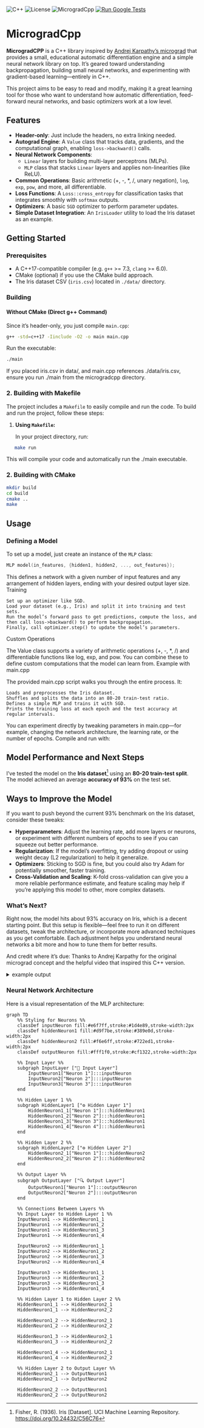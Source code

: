 
![C++](https://img.shields.io/badge/C%2B%2B-17-blue.svg) ![License](https://img.shields.io/github/license/SermetPekin/microgradCpp)  ![MicrogradCpp](https://img.shields.io/badge/MicrogradCpp-C++-green)
[![Run Google Tests](https://github.com/SermetPekin/microgradCpp/actions/workflows/package.yaml/badge.svg)](https://github.com/SermetPekin/microgradCpp/actions/workflows/package.yaml)

# MicrogradCpp

**MicrogradCPP** is a C++ library inspired by [Andrej Karpathy’s micrograd](https://github.com/karpathy/micrograd) that provides a small, educational automatic differentiation engine and a simple neural network library on top. It’s geared toward understanding backpropagation, building small neural networks, and experimenting with gradient-based learning—entirely in C++.

This project aims to be easy to read and modify, making it a great learning tool for those who want to understand how automatic differentiation, feed-forward neural networks, and basic optimizers work at a low level.

## Features

- **Header-only**: Just include the headers, no extra linking needed.
- **Autograd Engine**: A `Value` class that tracks data, gradients, and the computational graph, enabling `loss->backward()` calls.
- **Neural Network Components**:
  - `Linear` layers for building multi-layer perceptrons (MLPs).
  - `MLP` class that stacks `Linear` layers and applies non-linearities (like ReLU).
- **Common Operations**: Basic arithmetic (+, -, *, /, unary negation), `log`, `exp`, `pow`, and more, all differentiable.
- **Loss Functions**: A `Loss::cross_entropy` for classification tasks that integrates smoothly with `softmax` outputs.
- **Optimizers**: A basic `SGD` optimizer to perform parameter updates.
- **Simple Dataset Integration**: An `IrisLoader` utility to load the Iris dataset as an example.

## Getting Started

### Prerequisites
- A C++17-compatible compiler (e.g. `g++` >= 7.3, `clang` >= 6.0).
- CMake (optional) if you use the CMake build approach.
- The Iris dataset CSV (`iris.csv`) located in `./data/` directory.



### Building

#### Without CMake (Direct g++ Command)

Since it’s header-only, you just compile `main.cpp`:
```bash
g++ -std=c++17 -Iinclude -O2 -o main main.cpp
```
Run the executable:
```bash
./main
```
If you placed iris.csv in data/, and main.cpp references ./data/iris.csv, ensure you run ./main from the microgradcpp directory.


### 2. Building with Makefile

The project includes a `Makefile` to easily compile and run the code. To build and run the project, follow these steps:

1. **Using `Makefile`:**

   In your project directory, run:
```bash
   make run
```
This will compile your code and automatically run the ./main executable.
### 2. Building with CMake

```bash
mkdir build
cd build
cmake ..
make
```
## Usage

### Defining a Model
To set up a model, just create an instance of the `MLP` class:
```cpp
MLP model(in_features, {hidden1, hidden2, ..., out_features});

````
This defines a network with a given number of input features and any arrangement of hidden layers, ending with your desired output layer size.
Training

    Set up an optimizer like SGD.
    Load your dataset (e.g., Iris) and split it into training and test sets.
    Run the model’s forward pass to get predictions, compute the loss, and then call loss->backward() to perform backpropagation.
    Finally, call optimizer.step() to update the model’s parameters.

Custom Operations

The Value class supports a variety of arithmetic operations (+, -, *, /) and differentiable functions like log, exp, and pow. You can combine these to define custom computations that the model can learn from.
Example with main.cpp

The provided main.cpp script walks you through the entire process. It:

    Loads and preprocesses the Iris dataset.
    Shuffles and splits the data into an 80-20 train-test ratio.
    Defines a simple MLP and trains it with SGD.
    Prints the training loss at each epoch and the test accuracy at regular intervals.

You can experiment directly by tweaking parameters in main.cpp—for example, changing the network architecture, the learning rate, or the number of epochs. Compile and run with:

## Model Performance and Next Steps

I’ve tested the model on the **Iris dataset**[^1] using an **80-20 train-test split**. The model achieved an average **accuracy of 93%** on the test set.


[^1]: Fisher, R. (1936). Iris [Dataset]. UCI Machine Learning Repository. https://doi.org/10.24432/C56C76


 
 ## Ways to Improve the Model

If you want to push beyond the current 93% benchmark on the Iris dataset, consider these tweaks:

- **Hyperparameters**: Adjust the learning rate, add more layers or neurons, or experiment with different numbers of epochs to see if you can squeeze out better performance.
- **Regularization**: If the model’s overfitting, try adding dropout or using weight decay (L2 regularization) to help it generalize.
- **Optimizers**: Sticking to SGD is fine, but you could also try Adam for potentially smoother, faster training.
- **Cross-Validation and Scaling**: K-fold cross-validation can give you a more reliable performance estimate, and feature scaling may help if you’re applying this model to other, more complex datasets.

### What’s Next?

Right now, the model hits about 93% accuracy on Iris, which is a decent starting point. But this setup is flexible—feel free to run it on different datasets, tweak the architecture, or incorporate more advanced techniques as you get comfortable. Each adjustment helps you understand neural networks a bit more and how to tune them for better results.

And credit where it’s due: Thanks to Andrej Karpathy for the original micrograd concept and the helpful video that inspired this C++ version.






<details>
  <summary>example output</summary>

  **Hidden content:**  


example output
```plaintext
Loaded 150 samples from ./data/iris.csv
Epoch 1/100, Loss: 1.10912
Epoch 1: Test Accuracy = 60%
Epoch 2/100, Loss: 0.657723
Epoch 3/100, Loss: 0.590328
Epoch 4/100, Loss: 0.56049
Epoch 5/100, Loss: 0.507944
Epoch 6/100, Loss: 0.517438
Epoch 7/100, Loss: 0.453947
Epoch 8/100, Loss: 0.457171
Epoch 9/100, Loss: 0.43995
Epoch 10/100, Loss: 0.400679
Epoch 11/100, Loss: 0.419943
Epoch 11: Test Accuracy = 63.3333%
Epoch 12/100, Loss: 0.387175
Epoch 13/100, Loss: 0.46077
Epoch 14/100, Loss: 0.353314
Epoch 15/100, Loss: 0.372516
Epoch 16/100, Loss: 0.416995
Epoch 17/100, Loss: 0.372918
Epoch 18/100, Loss: 0.389412
Epoch 19/100, Loss: 0.339006
Epoch 20/100, Loss: 0.376714
Epoch 21/100, Loss: 0.360416
Epoch 21: Test Accuracy = 80%
Epoch 22/100, Loss: 0.333371
Epoch 23/100, Loss: 0.282985
Epoch 24/100, Loss: 0.323401
Epoch 25/100, Loss: 0.333401
Epoch 26/100, Loss: 0.317364
Epoch 27/100, Loss: 0.252736
Epoch 28/100, Loss: 0.278259
Epoch 29/100, Loss: 0.335743
Epoch 30/100, Loss: 0.256701
Epoch 31/100, Loss: 0.385125
Epoch 31: Test Accuracy = 86.6667%
Epoch 32/100, Loss: 0.272716
Epoch 33/100, Loss: 0.320718
Epoch 34/100, Loss: 0.23242
Epoch 35/100, Loss: 0.235965
Epoch 36/100, Loss: 0.336758
Epoch 37/100, Loss: 0.263255
Epoch 38/100, Loss: 0.260777
Epoch 39/100, Loss: 0.216942
Epoch 40/100, Loss: 0.295679
Epoch 41/100, Loss: 0.263334
Epoch 41: Test Accuracy = 83.3333%
Epoch 42/100, Loss: 0.206119
Epoch 43/100, Loss: 0.239363
Epoch 44/100, Loss: 0.217142
Epoch 45/100, Loss: 0.219216
Epoch 46/100, Loss: 0.231273
Epoch 47/100, Loss: 0.236615
Epoch 48/100, Loss: 0.174601
Epoch 49/100, Loss: 0.1995
Epoch 50/100, Loss: 0.248405
Epoch 51/100, Loss: 0.182827
Epoch 51: Test Accuracy = 83.3333%
Epoch 52/100, Loss: 0.255753
Epoch 53/100, Loss: 0.269484
Epoch 54/100, Loss: 0.197941
Epoch 55/100, Loss: 0.231213
Epoch 56/100, Loss: 0.268628
Epoch 57/100, Loss: 0.184304
Epoch 58/100, Loss: 0.257628
Epoch 59/100, Loss: 0.205261
Epoch 60/100, Loss: 0.202221
Epoch 61/100, Loss: 0.218491
Epoch 61: Test Accuracy = 93.3333%
Epoch 62/100, Loss: 0.272666
Epoch 63/100, Loss: 0.206216
Epoch 64/100, Loss: 0.242779
Epoch 65/100, Loss: 0.199603
Epoch 66/100, Loss: 0.159741
Epoch 67/100, Loss: 0.165282
Epoch 68/100, Loss: 0.184907
Epoch 69/100, Loss: 0.144188
Epoch 70/100, Loss: 0.249892
Epoch 71/100, Loss: 0.158859
Epoch 71: Test Accuracy = 93.3333%
Epoch 72/100, Loss: 0.179014
Epoch 73/100, Loss: 0.233659
Epoch 74/100, Loss: 0.174708
Epoch 75/100, Loss: 0.2855
Epoch 76/100, Loss: 0.198777
Epoch 77/100, Loss: 0.176887
Epoch 78/100, Loss: 0.171887
Epoch 79/100, Loss: 0.203625
Epoch 80/100, Loss: 0.228634
Epoch 81/100, Loss: 0.164969
Epoch 81: Test Accuracy = 93.3333%
Epoch 82/100, Loss: 0.213662
Epoch 83/100, Loss: 0.167459
Epoch 84/100, Loss: 0.198857
Epoch 85/100, Loss: 0.227029
Epoch 86/100, Loss: 0.229519
Epoch 87/100, Loss: 0.270876
Epoch 88/100, Loss: 0.178311
Epoch 89/100, Loss: 0.165478
Epoch 90/100, Loss: 0.187928
Epoch 91/100, Loss: 0.146264
Epoch 91: Test Accuracy = 93.3333%
Epoch 92/100, Loss: 0.177392
Epoch 93/100, Loss: 0.228931
Epoch 94/100, Loss: 0.19446
Epoch 95/100, Loss: 0.174602
Epoch 96/100, Loss: 0.143752
Epoch 97/100, Loss: 0.148301
Epoch 98/100, Loss: 0.231661
Epoch 99/100, Loss: 0.179442
Epoch 100/100, Loss: 0.139438
Epoch 100: Test Accuracy = 93.3333%

```
</details>






### Neural Network Architecture

Here is a visual representation of the MLP architecture:
```mermaid
graph TD
    %% Styling for Neurons %%
    classDef inputNeuron fill:#e6f7ff,stroke:#1d4e89,stroke-width:2px
    classDef hiddenNeuron1 fill:#d9f7be,stroke:#389e0d,stroke-width:2px
    classDef hiddenNeuron2 fill:#f6e6ff,stroke:#722ed1,stroke-width:2px
    classDef outputNeuron fill:#fff1f0,stroke:#cf1322,stroke-width:2px

    %% Input Layer %%
    subgraph InputLayer ["🎯 Input Layer"]
        InputNeuron1["Neuron 1"]:::inputNeuron
        InputNeuron2["Neuron 2"]:::inputNeuron
        InputNeuron3["Neuron 3"]:::inputNeuron
    end

    %% Hidden Layer 1 %%
    subgraph HiddenLayer1 ["⚙️ Hidden Layer 1"]
        HiddenNeuron1_1["Neuron 1"]:::hiddenNeuron1
        HiddenNeuron1_2["Neuron 2"]:::hiddenNeuron1
        HiddenNeuron1_3["Neuron 3"]:::hiddenNeuron1
        HiddenNeuron1_4["Neuron 4"]:::hiddenNeuron1
    end

    %% Hidden Layer 2 %%
    subgraph HiddenLayer2 ["⚙️ Hidden Layer 2"]
        HiddenNeuron2_1["Neuron 1"]:::hiddenNeuron2
        HiddenNeuron2_2["Neuron 2"]:::hiddenNeuron2
    end

    %% Output Layer %%
    subgraph OutputLayer ["🔍 Output Layer"]
        OutputNeuron1["Neuron 1"]:::outputNeuron
        OutputNeuron2["Neuron 2"]:::outputNeuron
    end

    %% Connections Between Layers %%
    %% Input Layer to Hidden Layer 1 %%
    InputNeuron1 --> HiddenNeuron1_1
    InputNeuron1 --> HiddenNeuron1_2
    InputNeuron1 --> HiddenNeuron1_3
    InputNeuron1 --> HiddenNeuron1_4

    InputNeuron2 --> HiddenNeuron1_1
    InputNeuron2 --> HiddenNeuron1_2
    InputNeuron2 --> HiddenNeuron1_3
    InputNeuron2 --> HiddenNeuron1_4

    InputNeuron3 --> HiddenNeuron1_1
    InputNeuron3 --> HiddenNeuron1_2
    InputNeuron3 --> HiddenNeuron1_3
    InputNeuron3 --> HiddenNeuron1_4

    %% Hidden Layer 1 to Hidden Layer 2 %%
    HiddenNeuron1_1 --> HiddenNeuron2_1
    HiddenNeuron1_1 --> HiddenNeuron2_2

    HiddenNeuron1_2 --> HiddenNeuron2_1
    HiddenNeuron1_2 --> HiddenNeuron2_2

    HiddenNeuron1_3 --> HiddenNeuron2_1
    HiddenNeuron1_3 --> HiddenNeuron2_2

    HiddenNeuron1_4 --> HiddenNeuron2_1
    HiddenNeuron1_4 --> HiddenNeuron2_2

    %% Hidden Layer 2 to Output Layer %%
    HiddenNeuron2_1 --> OutputNeuron1
    HiddenNeuron2_1 --> OutputNeuron2

    HiddenNeuron2_2 --> OutputNeuron1
    HiddenNeuron2_2 --> OutputNeuron2
```



